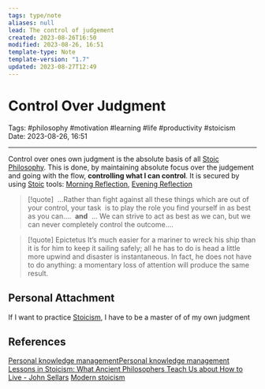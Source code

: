 ```yaml
---
tags: type/note
aliases: null
lead: The control of judgement
created: 2023-08-26T16:50
modified: 2023-08-26, 16:51
template-type: Note
template-version: "1.7"
updated: 2023-08-27T12:49
---
```


# Control Over Judgment

Tags:  #philosophy  #motivation #learning #life #productivity #stoicism  
Date: 2023-08-26, 16:51

---

Control over ones own judgment is the absolute basis of all [Stoic](Stoicism%20) [Philosophy](Philosophy). This is done, by maintaining absolute focus over the judgement and  going with the flow, **controlling what I can control**. It is secured by using [Stoic](Stoicism%20) tools: [Morning Reflection](Morning%20Reflection), [Evening Reflection](Evening%20Reflection)

> [!quote]
>  ...Rather than fight against all these things which are out of your control, your task 
>  is to play the role you find yourself in as best as you can....
>  **and**
>  ... We can strive to act as best as we can, but we can never completely control the outcome....

> [!quote] Epictetus
> It’s much easier for a mariner to wreck his ship than it is for him to keep it sailing 
> safely; all he has to do is head a little more upwind and disaster is instantaneous. In 
> fact, he does not have to do anything: a momentary loss of attention will 
> produce the same result.

## Personal Attachment

If I want to practice [Stoicism](Stoicism.md), I have to be a master of of my own judgment

## References

[Personal knowledge management](Personal%20knowledge%20management.md)[Personal knowledge management](Personal%20knowledge%20management.md)
[Lessons in Stoicism: What Ancient Philosophers Teach Us about How to Live - John Sellars](https://books.google.cz/books/about/Lessons_in_Stoicism.html?id=ky84zQEACAAJ&redir_esc=y)
[Modern stoicism](https://modernstoicism.com/)

